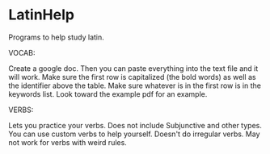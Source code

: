 # LatinHelp
Programs to help study latin.

VOCAB:

Create a google doc. Then you can paste everything into the text file and it will work. Make sure the first row is capitalized (the bold words) as well as the identifier above the table. Make sure whatever is in the first row is in the keywords list. Look toward the example pdf for an example.

VERBS:

Lets you practice your verbs. Does not include Subjunctive and other types. You can use custom verbs to help yourself. Doesn't do irregular verbs. May not work for verbs with weird rules.

